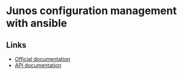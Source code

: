 # Junos configuration management with ansible

## Links

- [Official documentation](http://www.juniper.net/techpubs/en_US/release-independent/junos-ansible/information-products/pathway-pages/index.html)
- [API documentation](http://junos-ansible-modules.readthedocs.org/en/1.2.0/index.html)

